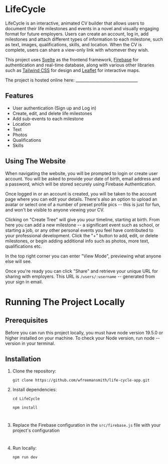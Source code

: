 # LifeCycle
LifeCycle is an interactive, animated CV builder that allows users to document their life milestones and events in a novel and visually engaging format for future employers. Users can create an account, log in, add milestones and attach different types of information to each milestone, such as text, images, qualifications, skills, and location. When the CV is complete, users can share a view-only link with whomever they wish.

This project uses [Svelte](https://svelte.dev/) as the frontend framework, [Firebase](https://firebase.google.com/) for authentication and real-time database, along with various other libraries such as [Tailwind CSS](https://tailwindcss.com/) for design and [Leaflet](https://leafletjs.com/) for interactive maps.

The project is hosted online here: _______________________________

## Features

- User authentication (Sign up and Log in)
- Create, edit, and delete life milestones
- Add sub-events to each milestone
- Location
- Text
- Photos
- Qualifications
- Skills

## Using The Website

When navigating the website, you will be prompted to login or create user account. You will be asked to provide your date of birth, email address and a password, which will be stored securely using Firebase Authentication.

Once logged in or an account is created, you will be taken to the account page where you can edit your details. There's also an option to upload an avatar or select one of a number of preset profile pics -- this is just for fun, and won't be visible to anyone viewing your CV.

Clicking on "Create Tree" will give you your timeline, starting at birth. From here you can add a new milestone -- a significant event such as school, or starting a job, or any other personal events you feel have contributed to your professional development. Click the "+" button to add, edit, or delete milestones, or begin adding additional info such as photos, more text, qualifications etc.

In the top right corner you can enter "View Mode", previewing what anyone else will see.

Once you're ready you can click "Share" and retrieve your unique URL for sharing with employers. This URL is `/users/:username` -- generated from your sign in email.


# Running The Project Locally

## Prerequisites

Before you can run this project locally, you must have node version 19.5.0 or higher installed on your machine. To check your Node version, run node --version in your terminal.

## Installation

1. Clone the repository:

   `git clone https://github.com/wfreemansmith/life-cycle-app.git`


2. Install dependencies:
   
   `cd LifeCycle`

    `npm install`

#

3. Replace the Firebase configuration in the `src/firebase.js` file with your project's configuration

#
4. Run locally:

   `npm run dev`